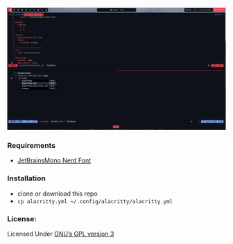 ![screenshot](./screen.png)

### Requirements

- [JetBrainsMono Nerd Font](https://github.com/ryanoasis/nerd-fonts/tree/master/patched-fonts/JetBrainsMono)

### Installation

- clone or download this repo
- `cp alacritty.yml ~/.config/alacritty/alacritty.yml`

### License:

Licensed Under [GNU’s GPL version 3](https://github.com/material-ocean/Material-Ocean/blob/master/LICENSE)

